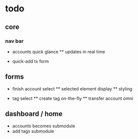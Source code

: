 # todo

## core
### nav bar

* accounts quick glance
** updates in real time

* quick-add tx form


## forms

* finish account select
** selected element display
** styling

* tag select
** create tag on-the-fly
** transfer account omni


## dashboard / home
* accounts becomes submodule
* add tags submodule